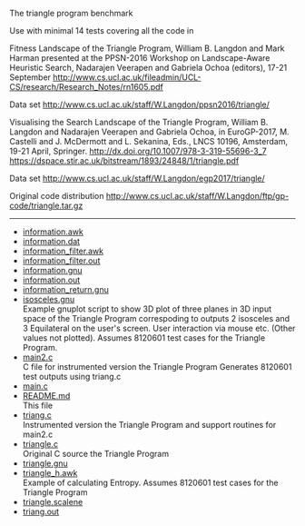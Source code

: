 The triangle program benchmark

Use with minimal 14 tests covering all the code in

Fitness Landscape of the Triangle Program,
William B. Langdon and Mark Harman 
presented at the PPSN-2016 Workshop on Landscape-Aware Heuristic Search,
Nadarajen Veerapen and Gabriela Ochoa (editors), 17-21 September
http://www.cs.ucl.ac.uk/fileadmin/UCL-CS/research/Research_Notes/rn1605.pdf

Data set http://www.cs.ucl.ac.uk/staff/W.Langdon/ppsn2016/triangle/


Visualising the Search Landscape of the Triangle Program,
William B. Langdon and Nadarajen Veerapen and Gabriela Ochoa, in
EuroGP-2017, M. Castelli and J. McDermott and L. Sekanina, Eds.,
LNCS 10196, Amsterdam, 19-21 April, Springer. 
http://dx.doi.org/10.1007/978-3-319-55696-3_7
https://dspace.stir.ac.uk/bitstream/1893/24848/1/triangle.pdf

Data set http://www.cs.ucl.ac.uk/staff/W.Langdon/egp2017/triangle/

Original code distribution http://www.cs.ucl.ac.uk/staff/W.Langdon/ftp/gp-code/triangle.tar.gz

<p>
<hr>
<P>
<UL>
<li><a href="information.awk">information.awk</a>
<li><a href="information.dat">information.dat</a>
<li><a href="information_filter.awk">information_filter.awk</a>
<li><a href="information_filter.out">information_filter.out</a>
<li><a href="information.gnu">information.gnu</a>
<li><a href="information.out">information.out</a>
<li><a href="information_return.gnu">information_return.gnu</a>
<li><a href="isosceles.gnu">isosceles.gnu</a>
<br>Example gnuplot script to show 3D plot of three planes in 3D input space of
the Triangle Program correspoding to outputs
2 isosceles and 3&nbsp;Equilateral
on the user's screen.
User interaction via mouse etc.
(Other values not plotted).
Assumes 8120601 test cases for the Triangle Program.
<li><a href="main2.c">main2.c</a>
<br>C file for instrumented version the Triangle Program
Generates 8120601 test outputs using triang.c
<li><a href="main.c">main.c</a>
<li><a href="README.md">README.md</a>
<br>This file
<li><a href="triang.c">triang.c</a>
<br>Instrumented version the Triangle Program and support routines for main2.c
<li><a href="triangle.c">triangle.c</a>
<br>Original C source the Triangle Program
<li><a href="triangle.gnu">triangle.gnu</a>
<li><a href="triangle_h.awk">triangle_h.awk</a>
<br>Example of calculating Entropy.
Assumes 8120601 test cases for the Triangle Program
<li><a href="triangle.scalene">triangle.scalene</a>
<li><a href="triang.out">triang.out</a>
</ul>
